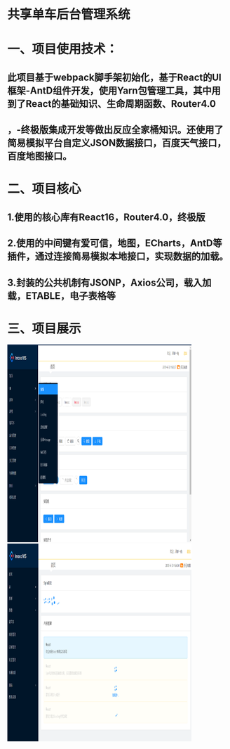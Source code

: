 共享单车后台管理系统
==================
一、项目使用技术：
============
此项目基于webpack脚手架初始化，基于React的UI框架-AntD组件开发，使用Yarn包管理工具，其中用到了React的基础知识、生命周期函数、Router4.0
--------------------------
，-终极版集成开发等做出反应全家桶知识。还使用了简易模拟平台自定义JSON数据接口，百度天气接口，百度地图接口。
-----------------------------------------------------------------------------------------------------
二、项目核心
===========
1.使用的核心库有React16，Router4.0，终极版
----------------------------------------
2.使用的中间键有爱可信，地图，ECharts，AntD等插件，通过连接简易模拟本地接口，实现数据的加载。
------------------------------------------------------------------------------
3.封装的公共机制有JSONP，Axios公司，载入加载，ETABLE，电子表格等
-------------------------------------------------------------
三、项目展示
============
<img src="images/1.png" width="420" height="450">        <img src="images/2.png" width="420" height="450">
